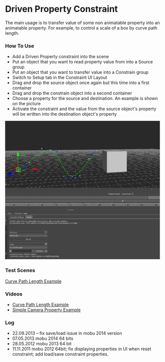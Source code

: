 # Driven Property Constraint

The main usage is to transfer value of some non animatable property into an animatable property. 
For example, to control a scale of a box by curve path length.

### How To Use

* Add a Driven Property constraint into the scene
* Put an object that you want to read property value from into a Source group
* Put an object that you want to transfer value into a Constrain group
* Switch to Setup tab in the Constraint UI Layout
* Drag and drop the source object once again but this time into a first container
* Drag and drop the constrain object into a second container
* Choose a property for the source and destination. An example is shown on the picture
* Activate the constraint and the value from the source object's property will be written into the destination object's property

![Example scene](https://github.com/Neill3d/OpenMoBu/blob/master/Documentation/Images/driven_property_constraint.jpg)

### Test Scenes

[Curve Path Length Example](https://github.com/Neill3d/OpenMoBu/blob/master/MB_Scenes/DrivenProperty_CurvePathLength.fbx)

### Videos

* [Curve Path Length Example](https://drive.google.com/file/d/1QtuZqPx-RxS-W9v42Tz3nKA_U8V3rR9x/view?usp=share_link)
* [Simple Camera Property Example](https://www.youtube.com/watch?v=jSqzdz_fkoA)

### Log

* 22.09.2013 – fix save/load issue in mobu 2014 version
* 07.05.2013
mobu 2014 64 bits
* 28.05.2012
mobu 2013 64 bit
* 11.11.2011
mobu 2012 64bit;
fix displaying properties in UI when reset constraint;
add load/save constraint properties.
